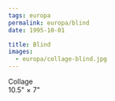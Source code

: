 ```yaml
---
tags: europa
permalink: europa/blind
date: 1995-10-01

title: Blind
images:
  - europa/collage-blind.jpg
---
```

Collage  
10.5" × 7"
